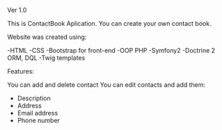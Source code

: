 Ver 1.0

This is ContactBook Aplication. 
You can create your own contact book. 

Website was created using:

-HTML
-CSS
-Bootstrap for front-end 
-OOP PHP
-Symfony2
-Doctrine 2 ORM, DQL
-Twig templates

Features:

You can add and delete contact
You can edit contacts and add them:
- Description
- Address
- Email address
- Phone number

